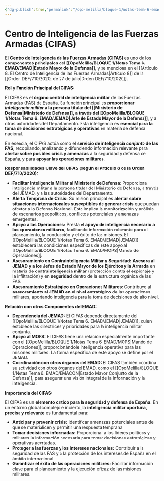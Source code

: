 ```yaml
---
{"dg-publish":true,"permalink":"/opo-melilla/bloque-1/notas-tema-6-emad/cifas/"}
---
```


# Centro de Inteligencia de las Fuerzas Armadas (CIFAS)


El **Centro de Inteligencia de las Fuerzas Armadas (CIFAS)** es uno de los **componentes principales del [[OpoMelilla/BLOQUE 1/Notas Tema 6. EMAD/EMAD\|Estado Mayor de la Defensa]]**,  y se menciona en el [[Artículo 8. El Centro de Inteligencia de las Fuerzas Armadas\|Artículo 8]] de la [[Orden DEF/710/2020, de 27 de julio\|Orden DEF/710/2020]].

**Rol y Función Principal del CIFAS:**

El CIFAS es el **órgano central de inteligencia militar** de las Fuerzas Armadas (FAS) de España. Su función principal es **proporcionar *inteligencia militar* a la persona titular del [[Ministerio de Defensa\|Ministerio de Defensa]], a través del [[OpoMelilla/BLOQUE 1/Notas Tema 6. EMAD/JEMAD\|Jefe de Estado Mayor de la Defensa]]**, y a otras autoridades del Departamento.  Esta inteligencia es **esencial para la toma de decisiones estratégicas y operativas** en materia de defensa nacional.

En esencia, el CIFAS actúa como el **servicio de inteligencia *conjunto* de las FAS**,  recopilando, analizando y difundiendo información relevante para **alertar sobre posibles crisis y amenazas** a la seguridad y defensa de España, y para **apoyar las operaciones militares**.

**Responsabilidades Clave del CIFAS (según el Artículo 8 de la Orden DEF/710/2020):**

*   **Facilitar Inteligencia Militar al Ministerio de Defensa:**  Proporciona inteligencia militar a la persona titular del Ministerio de Defensa, a través del JEMAD, y a las autoridades del Departamento.
*   **Alerta Temprana de Crisis:**  Su misión principal es **alertar sobre situaciones internacionales susceptibles de generar crisis** que puedan afectar a la Defensa Nacional.  Esto implica la monitorización y análisis de escenarios geopolíticos, conflictos potenciales y amenazas emergentes.
*   **Apoyo a las Operaciones:**  Presta el **apoyo de inteligencia necesario a las operaciones militares**,  facilitando información relevante para el planeamiento, la conducción y el éxito de las misiones.  El [[OpoMelilla/BLOQUE 1/Notas Tema 6. EMAD/JEMAD\|JEMAD]] establecerá las condiciones específicas de este apoyo al [[OpoMelilla/BLOQUE 1/Notas Tema 6. EMAD/MOPS\|Mando de Operaciones]].
*   **Asesoramiento en Contrainteligencia Militar y Seguridad:**  **Asesora al JEMAD y a los Jefes de Estado Mayor de los Ejércitos y la Armada** en materia de **contrainteligencia militar** (protección contra el espionaje y la infiltración) y en **seguridad** dentro de la estructura orgánica de las FAS.
*   **Asesoramiento Estratégico en Operaciones Militares:**  Contribuye al **asesoramiento al JEMAD en el nivel estratégico** de las operaciones militares,  aportando inteligencia para la toma de decisiones de alto nivel.

**Relación con otros Componentes del EMAD:**

*   **Dependencia del JEMAD:** El CIFAS depende directamente del [[OpoMelilla/BLOQUE 1/Notas Tema 6. EMAD/JEMAD\|JEMAD]],  quien establece las directrices y prioridades para la inteligencia militar conjunta.
*   **Apoyo al MOPS:**  El CIFAS tiene una relación especialmente importante con el [[OpoMelilla/BLOQUE 1/Notas Tema 6. EMAD/MOPS\|Mando de Operaciones]],  proporcionándole inteligencia operativa para las misiones militares.  La forma específica de este apoyo se define por el JEMAD.
*   **Coordinación con otros órganos del EMAD:**  El CIFAS también coordina su actividad con otros órganos del EMAD, como el [[OpoMelilla/BLOQUE 1/Notas Tema 6. EMAD/EMACON\|Estado Mayor Conjunto de la Defensa]], para asegurar una visión integral de la información y la inteligencia.

**Importancia del CIFAS:**

El CIFAS es un **elemento crítico para la seguridad y defensa de España**.  En un entorno global complejo e incierto,  la **inteligencia militar oportuna, precisa y relevante** es fundamental para:

*   **Anticipar y prevenir crisis:**  Identificar amenazas potenciales antes de que se materialicen y permitir una respuesta temprana.
*   **Tomar decisiones informadas:**  Proporcionar a los líderes políticos y militares la información necesaria para tomar decisiones estratégicas y operativas acertadas.
*   **Proteger a las fuerzas y los intereses nacionales:**  Contribuir a la seguridad de las FAS y a la protección de los intereses de España en el ámbito internacional.
*   **Garantizar el éxito de las operaciones militares:**  Facilitar información clave para el planeamiento y la ejecución eficaz de las misiones militares.
